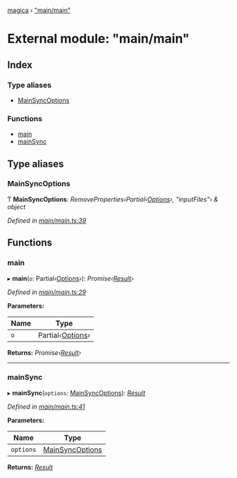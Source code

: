 [magica](../README.md) › ["main/main"](_main_main_.md)

# External module: "main/main"

## Index

### Type aliases

* [MainSyncOptions](_main_main_.md#mainsyncoptions)

### Functions

* [main](_main_main_.md#main)
* [mainSync](_main_main_.md#mainsync)

## Type aliases

###  MainSyncOptions

Ƭ **MainSyncOptions**: *RemoveProperties‹Partial‹[Options](../interfaces/_types_.options.md)›, "inputFiles"› & object*

*Defined in [main/main.ts:39](https://github.com/cancerberoSgx/magica/blob/8fb28f9/src/main/main.ts#L39)*

## Functions

###  main

▸ **main**(`o`: Partial‹[Options](../interfaces/_types_.options.md)›): *Promise‹[Result](../interfaces/_types_.result.md)›*

*Defined in [main/main.ts:29](https://github.com/cancerberoSgx/magica/blob/8fb28f9/src/main/main.ts#L29)*

**Parameters:**

Name | Type |
------ | ------ |
`o` | Partial‹[Options](../interfaces/_types_.options.md)› |

**Returns:** *Promise‹[Result](../interfaces/_types_.result.md)›*

___

###  mainSync

▸ **mainSync**(`options`: [MainSyncOptions](_main_main_.md#mainsyncoptions)): *[Result](../interfaces/_types_.result.md)*

*Defined in [main/main.ts:41](https://github.com/cancerberoSgx/magica/blob/8fb28f9/src/main/main.ts#L41)*

**Parameters:**

Name | Type |
------ | ------ |
`options` | [MainSyncOptions](_main_main_.md#mainsyncoptions) |

**Returns:** *[Result](../interfaces/_types_.result.md)*
